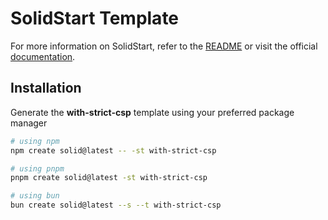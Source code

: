 # SolidStart Template

For more information on SolidStart, refer to the [README](https://github.com/solidjs/solid-start/tree/main/packages/start#readme) or visit the official [documentation](https://docs.solidjs.com/solid-start/).

## Installation

Generate the **with-strict-csp** template using your preferred package manager

```bash
# using npm
npm create solid@latest -- -st with-strict-csp
```

```bash
# using pnpm
pnpm create solid@latest -st with-strict-csp
```

```bash
# using bun
bun create solid@latest --s --t with-strict-csp
```
